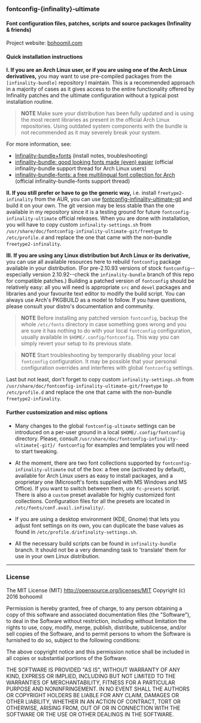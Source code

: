 
### fontconfig-{infinality}-ultimate


#### Font configuration files, patches, scripts and source packages (Infinality & friends)

Project website: [bohoomil.com](http://bohoomil.com "bohoomil.com")

#### Quick installation instructions

**I. If you are an Arch Linux user, or if you are using one of the Arch Linux derivatives,** you may want to use pre-compiled packages from the `[infinality-bundle]` repository I maintain. This is a recommended approach in a majority of cases as it gives access to the entire functionality offered by Infinality patches and the ultimate configuration without a typical post installation routine.


> **NOTE**
> Make sure your distribution has been fully updated and is using the most recent libraries
> as present in the official Arch Linux repositories. Using outdated system components with
> the bundle is not recommended as it may severely break your system.


For more information, see:

* [Infinality-bundle+fonts](https://wiki.archlinux.org/index.php/Infinality-bundle+fonts) (install notes, troubleshooting)
* [infinality-bundle: good looking fonts made (even) easier](https://bbs.archlinux.org/viewtopic.php?id=162098) (official infinality-bundle support thread for Arch Linux users)
* [infinality-bundle-fonts: a free multilingual font collection for Arch](https://bbs.archlinux.org/viewtopic.php?id=170976) (official infinality-bundle-fonts support thread)

**II. If you still prefer or have to go the generic way,** i.e. install `freetype2-infinality` from the AUR, you can use [fontconfig-infinality-ultimate-git](https://aur.archlinux.org/packages/fontconfig-infinality-ultimate-git/) and build it on your own. The git version may be less stable than the one available in my repository since it is a testing ground for future `fontconfig-infinality-ultimate` official releases. When you are done with installation, you will have to copy custom `infinality-settings.sh` from `/usr/share/doc/fontconfig-infinality-ultimate-git/freetype` to `/etc/profile.d` and replace the one that came with the non-bundle `freetype2-infinality`.

**III. If you are using any Linux distribution but Arch Linux or its derivative,** you can use all available resources here to rebuild `fontconfig` package available in your distribution. (For pre-2.10.93 versions of stock `fontconfig`--especially version 2.10.92--check the `infinality-bundle` branch of this repo for compatible patches.) Building a patched version of `fontconfig` should be relatively easy: all you will need is appropriate `src` and `devel` packages and libraries and your favourite text editor to modify the build script. You can always use Arch's PKGBUILD as a model to follow. If you have questions, please consult your distro's documentation and community.


> **NOTE**
> Before installing any patched version `fontconfig`, backup the whole `/etc/fonts` directory
> in case something goes wrong and you are sure it has nothing to do with your local ``fontconfig``
> configuration, usually available in `$HOME/.config/fontconfig`. This way you can simply revert
>  your setup to its previous state.


> **NOTE**
> Start troubleshooting by temporarily disabling your local `fontconfig` configuration. It may be
> possible that your personal configuration overrides and interferes with global `fontconfig` settings.


Last but not least, don't forget to copy custom `infinality-settings.sh` from `/usr/share/doc/fontconfig-infinality-ultimate-git/freetype` to `/etc/profile.d` and replace the one that came with the non-bundle `freetype2-infinality`.


#### Further customization and misc options

* Many changes to the global `fontconfig-ultimate` settings can be introduced on a per-user ground in a local `$HOME/.config/fontconfig` directory. Please, consult `/usr/share/doc/fontconfig-infinality-ultimate{-git}/ fontconfig` for examples and templates you will need to start tweaking.

* At the moment, there are two font collections supported by `fontconfig-infinality-ultimate` out of the box: a free one (activated by default), available for Arch Linux users as easy to install packages, and a proprietary one (Microsoft's fonts supplied with MS Windows and MS Office). If you want to switch between them, use `fc-presets` script. There is also a `custom` preset available for highly customized font collections. Configuration files for all the presets are located in `/etc/fonts/conf.avail.infinality/`.

* If you are using a desktop environment (KDE, Gnome) that lets you adjust font settings on its own, you can duplicate the base values as found in `/etc/profile.d/infinality-settings.sh`.

* All the necessary build scripts can be found in `infinality-bundle` branch. It should not be a very demanding task to 'translate' them for use in your own Linux distribution.

___

### License

The MIT License (MIT) <http://opensource.org/licenses/MIT> Copyright (c) 2016 bohoomil

Permission is hereby granted, free of charge, to any person obtaining a copy
of this software and associated documentation files (the "Software"), to deal
in the Software without restriction, including without limitation the rights
to use, copy, modify, merge, publish, distribute, sublicense, and/or sell
copies of the Software, and to permit persons to whom the Software is
furnished to do so, subject to the following conditions:

The above copyright notice and this permission notice shall be included in
all copies or substantial portions of the Software.

THE SOFTWARE IS PROVIDED "AS IS", WITHOUT WARRANTY OF ANY KIND, EXPRESS OR
IMPLIED, INCLUDING BUT NOT LIMITED TO THE WARRANTIES OF MERCHANTABILITY,
FITNESS FOR A PARTICULAR PURPOSE AND NONINFRINGEMENT. IN NO EVENT SHALL THE
AUTHORS OR COPYRIGHT HOLDERS BE LIABLE FOR ANY CLAIM, DAMAGES OR OTHER
LIABILITY, WHETHER IN AN ACTION OF CONTRACT, TORT OR OTHERWISE, ARISING FROM,
OUT OF OR IN CONNECTION WITH THE SOFTWARE OR THE USE OR OTHER DEALINGS IN
THE SOFTWARE.


